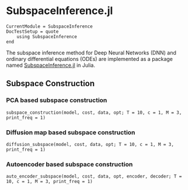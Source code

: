 # SubspaceInference.jl

```@meta
CurrentModule = SubspaceInference
DocTestSetup = quote
    using SubspaceInference
end
```


The subspace inference method for Deep Neural Networks (DNN) and ordinary differential equations (ODEs) are implemented as a package named [SubspaceInference.jl](https://github.com/efmanu/SubspaceInference.jl) in Julia.

## Subspace Construction

### PCA based subspace construction
```@docs
subspace_construction(model, cost, data, opt; T = 10, c = 1, M = 3, print_freq = 1)
```

### Diffusion map based subspace construction
```@docs
diffusion_subspace(model, cost, data, opt; T = 10, c = 1, M = 3, print_freq = 1)
```

### Autoencoder based subspace construction
```@docs
auto_encoder_subspace(model, cost, data, opt, encoder, decoder; T = 10, c = 1, M = 3, print_freq = 1)
```